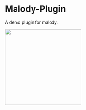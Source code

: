 # Malody-Plugin
A demo plugin for malody.

<img src="[https://github.com/TKazer/Malody-Plugin/blob/master/Pictures/UFW~Q%5D(E4%7D%243%5D%60MB%25Y%7BB)H1.png]()" width="250" height="250" />
